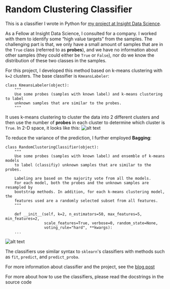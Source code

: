 # Random Clustering Classifier
This is a classifier I wrote in Python for [my project at Insight Data Science](https://medium.com/@marcus.chchuang/insight-project-ebe38a8bf9ee). 

As a Fellow at Insight Data Science, I consulted for a company. I worked with them to identify some “high value targets” from the samples. The challenging part is that, we only have a small amount of samples that are in the `True` class (referred to as **probes**), and we have no information about other samples (they could either be `True` or `False`), nor do we know the distribution of these two classes in the samples. 

For this project, I developed this method based on k-means clustering with `k=2` clusters. The base classifier is `KmeansLabeler`:

```
class KmeansLabeler(object):
    """
    Use some probes (samples with known label) and k-means clustering to label
    unknown samples that are similar to the probes.
    """
``` 

It uses k-means clustering to cluster the data into 2 different clusters and then use the number of **probes** in each cluster to determine which cluster is `True`. In 2-D space, it looks like this:
![alt text](https://cdn-images-1.medium.com/max/800/1*j5B0e_QLT-n6r6oAuzoG3w.png)

To reduce the variance of the prediction, I further employed **Bagging**:

```
class RandomClusteringClassifier(object):
    """
    Use some probes (samples with known label) and ensemble of k-means models
    to label (classifiy) unknown samples that are similar to the probes.

    Labeling are based on the majority vote from all the models.
    For each model, both the probes and the unknown samples are resampled by
    bootstrap methods. In addition, for each k-means clustering model, the 
    features used are a randomly selected subset from all features.
    """

    def __init__(self, k=2, n_estimators=50, max_features=5, min_features=2,
                 scale_features=True, verbose=0, random_state=None,
                 voting_rule="hard", **kwargs):
    ...
```
![alt text](https://cdn-images-1.medium.com/max/800/1*OOTcakHnjIElhLmKbRSWpw.png)


The classifiers use similar syntax to `sklearn`'s classifiers with methods such as `fit`, `predict`, and `predict_proba`.


For more information about classifier and the project, see the [blog post](https://medium.com/@marcus.chchuang/insight-project-ebe38a8bf9ee)

For more about how to use the classifiers, please read the docstrings in the source code


